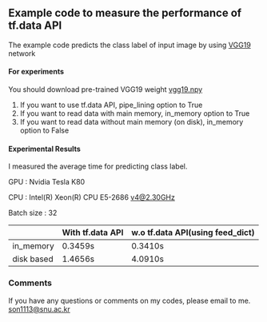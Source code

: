 ## Example code to measure the performance of tf.data API 
The example code predicts the class label of input image by using [VGG19](https://arxiv.org/pdf/1409.1556.pdf) network

#### For experiments
You should download pre-trained VGG19 weight [vgg19.npy](https://mega.nz/#!xZ8glS6J!MAnE91ND_WyfZ_8mvkuSa2YcA7q-1ehfSm-Q1fxOvvs)

1) If you want to use tf.data API, pipe_lining option to True
2) If you want to read data with main memory, in_memory option to True
3) If you want to read data without main memory (on disk), in_memory option to False

#### Experimental Results
I measured the average time for predicting class label.

GPU : Nvidia Tesla K80

CPU : Intel(R) Xeon(R) CPU E5-2686 v4@2.30GHz

Batch size : 32

|| With tf.data API  | w.o tf.data API(using feed_dict) |
|------| ------------- | ------------- |
|in_memory| 0.3459s | 0.3410s  |
|disk based| 1.4656s  | 4.0910s  |



### Comments
If you have any questions or comments on my codes, please email to me. [son1113@snu.ac.kr](mailto:son1113@snu.ac.kr)